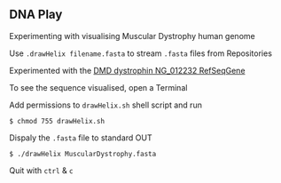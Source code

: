 ## DNA Play
Experimenting with visualising Muscular Dystrophy human genome


Use `.drawHelix filename.fasta` to stream `.fasta` files from Repositories

Experimented with the [DMD dystrophin NG_012232 RefSeqGene](https://www.ncbi.nlm.nih.gov/gtr/genes/1756/)

To see the sequence visualised, open a Terminal

Add permissions to `drawHelix.sh` shell script and run

`$ chmod 755 drawHelix.sh`

Dispaly the `.fasta` file to standard OUT 

`$ ./drawHelix MuscularDystrophy.fasta` 

Quit with `ctrl` & `c`

